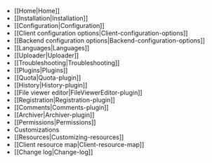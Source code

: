* [[Home|Home]]
* [[Installation|Installation]]
* [[Configuration|Configuration]]
 * [[Client configuration options|Client-configuration-options]]
 * [[Backend configuration options|Backend-configuration-options]]
 * [[Languages|Languages]]
 * [[Uploader|Uploader]]
* [[Troubleshooting|Troubleshooting]]
* [[Plugins|Plugins]]
 * [[Quota|Quota-plugin]]
 * [[History|History-plugin]]
 * [[File viewer editor|FileViewerEditor-plugin]]
 * [[Registration|Registration-plugin]]
 * [[Comments|Comments-plugin]]
 * [[Archiver|Archiver-plugin]]
* [[Permissions|Permissions]]
* Customizations
 * [[Resources|Customizing-resources]]
 * [[Client resource map|Client-resource-map]]
* [[Change log|Change-log]]
